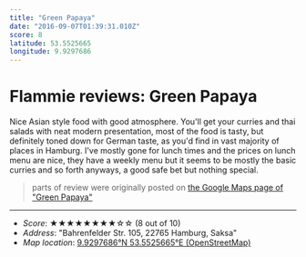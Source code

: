 ```yaml
---
title: "Green Papaya"
date: "2016-09-07T01:39:31.010Z"
score: 8
latitude: 53.5525665
longitude: 9.9297686
---
```

# Flammie reviews: Green Papaya

Nice Asian style food with good atmosphere. You'll get your curries and
thai salads with neat modern presentation, most of the food is tasty,
but definitely toned down for German taste, as you'd find in vast majority
of places in Hamburg. I've mostly gone for lunch times and the prices on
lunch menu are nice, they have a weekly menu but it seems to be mostly the
basic curries and so forth anyways, a good safe bet but nothing special.

> parts of review were originally posted on [the Google Maps page of
  "Green Papaya"](https://www.google.com/maps/place//data=!4m2!3m1!1s0x0:0x73449afb59354e0d)
* * *
- *Score*: ★★★★★★★★☆☆ (8 out of 10)
- *Address*: "Bahrenfelder Str. 105, 22765 Hamburg, Saksa"
- *Map location*: [9.9297686°N 53.5525665°E (OpenStreetMap)](https://www.openstreetmap.org/?mlat=53.5525665&mlon=9.9297686&zoom=12)
